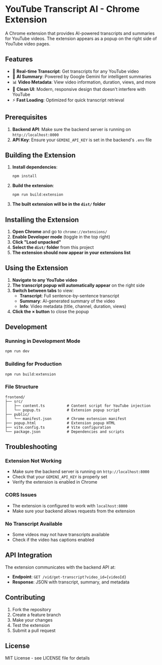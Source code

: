 # YouTube Transcript AI - Chrome Extension

A Chrome extension that provides AI-powered transcripts and summaries for YouTube videos. The extension appears as a popup on the right side of YouTube video pages.

## Features

- 📝 **Real-time Transcript**: Get transcripts for any YouTube video
- 🤖 **AI Summary**: Powered by Google Gemini for intelligent summaries
- 📊 **Video Metadata**: View video information, duration, views, and more
- 🎨 **Clean UI**: Modern, responsive design that doesn't interfere with YouTube
- ⚡ **Fast Loading**: Optimized for quick transcript retrieval

## Prerequisites

1. **Backend API**: Make sure the backend server is running on `http://localhost:8000`
2. **API Key**: Ensure your `GEMINI_API_KEY` is set in the backend's `.env` file

## Building the Extension

1. **Install dependencies**:
   ```bash
   npm install
   ```

2. **Build the extension**:
   ```bash
   npm run build:extension
   ```

3. **The built extension will be in the `dist/` folder**

## Installing the Extension

1. **Open Chrome** and go to `chrome://extensions/`
2. **Enable Developer mode** (toggle in the top right)
3. **Click "Load unpacked"**
4. **Select the `dist/` folder** from this project
5. **The extension should now appear in your extensions list**

## Using the Extension

1. **Navigate to any YouTube video**
2. **The transcript popup will automatically appear** on the right side
3. **Switch between tabs** to view:
   - **Transcript**: Full sentence-by-sentence transcript
   - **Summary**: AI-generated summary of the video
   - **Info**: Video metadata (title, channel, duration, views)
4. **Click the × button** to close the popup

## Development

### Running in Development Mode

```bash
npm run dev
```

### Building for Production

```bash
npm run build:extension
```

### File Structure

```
frontend/
├── src/
│   ├── content.ts          # Content script for YouTube injection
│   └── popup.ts            # Extension popup script
├── public/
│   └── manifest.json       # Chrome extension manifest
├── popup.html              # Extension popup HTML
├── vite.config.ts          # Vite configuration
└── package.json            # Dependencies and scripts
```

## Troubleshooting

### Extension Not Working
- Make sure the backend server is running on `http://localhost:8000`
- Check that your `GEMINI_API_KEY` is properly set
- Verify the extension is enabled in Chrome

### CORS Issues
- The extension is configured to work with `localhost:8000`
- Make sure your backend allows requests from the extension

### No Transcript Available
- Some videos may not have transcripts available
- Check if the video has captions enabled

## API Integration

The extension communicates with the backend API at:
- **Endpoint**: `GET /vid/get-transcript?video_id={videoId}`
- **Response**: JSON with transcript, summary, and metadata

## Contributing

1. Fork the repository
2. Create a feature branch
3. Make your changes
4. Test the extension
5. Submit a pull request

## License

MIT License - see LICENSE file for details